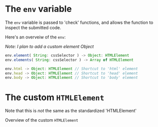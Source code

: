# The `env` variable

The `env` variable is passed to 'check' functions, and allows the function to inspect the submitted code.

Here's an overveiw of the `env`:

*Note: I plan to add a custom element Object*

```javascript
env.element( String: cssSelector ) -> Object: HTMLElement
env.elements( String: cssSelector ) -> Array of HTMLElement

env.html -> Object: HTMLElement // Shortcut to 'html' element
env.head -> Object: HTMLElement // Shortcut to 'head' element
env.body -> Object: HTMLElement // Shortcut to 'body' element
```

# The custom `HTMLElement`

Note that this is *not* the same as the standardized 'HTMLElement'

Overview of the custom `HTMLElement`

```javascript

```
